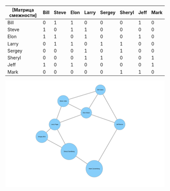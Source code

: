 ﻿| [Матрица смежности] | Bill | Steve | Elon | Larry | Sergey | Sheryl | Jeff | Mark |
|---------------------|------|-------|------|-------|--------|--------|------|------|
| Bill                | 0    | 1     | 1    | 0     | 0      | 0      | 1    | 0    |
| Steve               | 1    | 0     | 1    | 1     | 0      | 0      | 0    | 0    |
| Elon                | 1    | 1     | 0    | 1     | 0      | 0      | 1    | 0    |
| Larry               | 0    | 1     | 1    | 0     | 1      | 1      | 0    | 0    |
| Sergey              | 0    | 0     | 0    | 1     | 0      | 1      | 0    | 0    |
| Sheryl              | 0    | 0     | 0    | 1     | 1      | 0      | 0    | 1    |
| Jeff                | 1    | 0     | 1    | 0     | 0      | 0      | 0    | 1    |
| Mark                | 0    | 0     | 0    | 0     | 0      | 1      | 1    | 0    |

![Graph](friends_graph.svg)